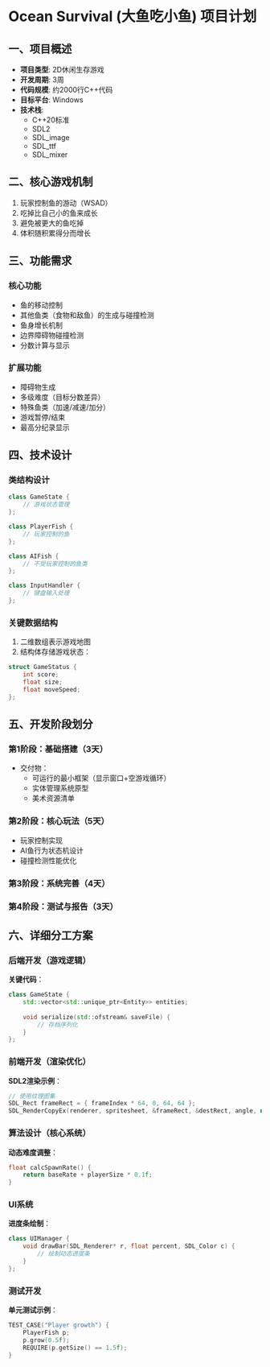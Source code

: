 # Ocean Survival (大鱼吃小鱼) 项目计划

## 一、项目概述
- **项目类型**: 2D休闲生存游戏
- **开发周期**: 3周
- **代码规模**: 约2000行C++代码
- **目标平台**: Windows
- **技术栈**: 
  - C++20标准
  - SDL2
  - SDL_image
  - SDL_ttf
  - SDL_mixer

## 二、核心游戏机制
1. 玩家控制鱼的游动（WSAD）
2. 吃掉比自己小的鱼来成长
3. 避免被更大的鱼吃掉
4. 体积随积累得分而增长

## 三、功能需求
### 核心功能
- 鱼的移动控制
- 其他鱼类（食物和敌鱼）的生成与碰撞检测
- 鱼身增长机制
- 边界障碍物碰撞检测
- 分数计算与显示

### 扩展功能
- 障碍物生成
- 多级难度（目标分数差异）
- 特殊鱼类（加速/减速/加分）
- 游戏暂停/结束
- 最高分纪录显示

## 四、技术设计
### 类结构设计
```cpp
class GameState {
    // 游戏状态管理
};

class PlayerFish {
    // 玩家控制的鱼
};

class AIFish {
    // 不受玩家控制的鱼类
};

class InputHandler {
    // 键盘输入处理
};
```

### 关键数据结构
1. 二维数组表示游戏地图
2. 结构体存储游戏状态：
```cpp
struct GameStatus {
    int score;
    float size;
    float moveSpeed;
};
```

## 五、开发阶段划分
### 第1阶段：基础搭建（3天）
- 交付物：
  - 可运行的最小框架（显示窗口+空游戏循环）
  - 实体管理系统原型
  - 美术资源清单

### 第2阶段：核心玩法（5天）
- 玩家控制实现
- AI鱼行为状态机设计
- 碰撞检测性能优化

### 第3阶段：系统完善（4天）
### 第4阶段：测试与报告（3天）

## 六、详细分工方案
### 后端开发（游戏逻辑）
**关键代码**：
```cpp
class GameState {
    std::vector<std::unique_ptr<Entity>> entities;
    
    void serialize(std::ofstream& saveFile) {
        // 存档序列化
    }
};
```

### 前端开发（渲染优化）
**SDL2渲染示例**：
```cpp
// 使用纹理图集
SDL_Rect frameRect = { frameIndex * 64, 0, 64, 64 };
SDL_RenderCopyEx(renderer, spritesheet, &frameRect, &destRect, angle, nullptr, flip);
```

### 算法设计（核心系统）
**动态难度调整**：
```cpp
float calcSpawnRate() {
    return baseRate + playerSize * 0.1f;
}
```

### UI系统
**进度条绘制**：
```cpp
class UIManager {
    void drawBar(SDL_Renderer* r, float percent, SDL_Color c) {
        // 绘制动态进度条
    }
};
```

### 测试开发
**单元测试示例**：
```cpp
TEST_CASE("Player growth") {
    PlayerFish p;
    p.grow(0.5f);
    REQUIRE(p.getSize() == 1.5f);
}
```